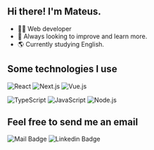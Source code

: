 ## Hi there! I'm Mateus.

- 👨‍💻 Web developer
- 📖 Always looking to improve and learn more.
- 🌎 Currently studying English.


## Some technologies I use

![React](https://img.shields.io/badge/-React-333333?style=flat-square&logo=react) ![Next.js](https://img.shields.io/badge/-Next.js-333333?style=flat-square&logo=next.js) ![Vue.js](https://img.shields.io/badge/-Vue.js-333333?style=flat-square&logo=Vue.js)

![TypeScript](https://img.shields.io/badge/-TypeScript-333333?style=flat-square&logo=typescript) ![JavaScript](https://img.shields.io/badge/-JavaScript-333333?style=flat-square&logo=javascript) ![Node.js](https://img.shields.io/badge/-Node.js-333333?style=flat-square&logo=node.js)

## Feel free to send me an email

![Mail Badge](https://img.shields.io/badge/-mateus.fneiva%40gmail.com-c14438?style=flat-square&logo=gmail&logoColor=%23ffffff&logoSize=20&color=%23c14438&link=mailto%3Amateus.fneiva%40gmail.com) ![Linkedin Badge](https://img.shields.io/badge/-Mateus%20Neiva-3b82f6?style=flat-square&logo=linkedin&logoColor=%23ffffff&logoSize=20&color=%233b82f6&link=https%3A%2F%2Fwww.linkedin.com%2Fin%2Fmateusfneiva%2F) 

